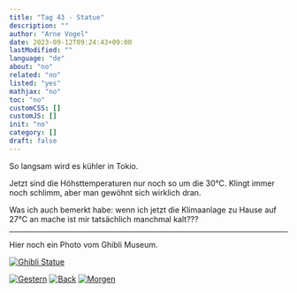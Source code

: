 ```yaml
---
title: "Tag 43 - Statue"
description: ""
author: "Arne Vogel"
date: 2023-09-12T09:24:43+09:00
lastModified: ""
language: "de"
about: "no"
related: "no"
listed: "yes"
mathjax: "no"
toc: "no"
customCSS: []
customJS: []
init: "no"
category: []
draft: false
---
```



So langsam wird es kühler in Tokio.

Jetzt sind die Höhsttemperaturen nur noch so um die 30°C.
Klingt immer noch schlimm, aber man gewöhnt sich wirklich dran.

Was ich auch bemerkt habe: wenn ich jetzt die Klimaanlage zu Hause auf 27°C an mache ist mir tatsächlich manchmal kalt???

---

Hier noch ein Photo vom Ghibli Museum.

[![Ghibli Statue](statue-small.jpg)](statue.jpg)



[![Gestern](../left.png)](../tag-42) [![Back](../back.png)](..) [![Morgen](../right.png)](../tag-44)
